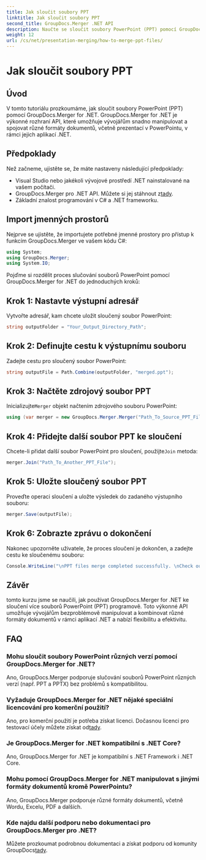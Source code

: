 ```yaml
---
title: Jak sloučit soubory PPT
linktitle: Jak sloučit soubory PPT
second_title: GroupDocs.Merger .NET API
description: Naučte se sloučit soubory PowerPoint (PPT) pomocí GroupDocs.Merger for .NET bez námahy. Vylepšete své .NET aplikace pomocí tohoto výkonného API.
weight: 12
url: /cs/net/presentation-merging/how-to-merge-ppt-files/
---
```


# Jak sloučit soubory PPT

## Úvod
V tomto tutoriálu prozkoumáme, jak sloučit soubory PowerPoint (PPT) pomocí GroupDocs.Merger for .NET. GroupDocs.Merger for .NET je výkonné rozhraní API, které umožňuje vývojářům snadno manipulovat a spojovat různé formáty dokumentů, včetně prezentací v PowerPointu, v rámci jejich aplikací .NET.
## Předpoklady
Než začneme, ujistěte se, že máte nastaveny následující předpoklady:
- Visual Studio nebo jakékoli vývojové prostředí .NET nainstalované na vašem počítači.
-  GroupDocs.Merger pro .NET API. Můžete si jej stáhnout z[tady](https://releases.groupdocs.com/merger/net/).
- Základní znalost programování v C# a .NET frameworku.

## Import jmenných prostorů
Nejprve se ujistěte, že importujete potřebné jmenné prostory pro přístup k funkcím GroupDocs.Merger ve vašem kódu C#:
```csharp
using System; 
using GroupDocs.Merger;
using System.IO;
```

Pojďme si rozdělit proces slučování souborů PowerPoint pomocí GroupDocs.Merger for .NET do jednoduchých kroků:
## Krok 1: Nastavte výstupní adresář
Vytvořte adresář, kam chcete uložit sloučený soubor PowerPoint:
```csharp
string outputFolder = "Your_Output_Directory_Path";
```
## Krok 2: Definujte cestu k výstupnímu souboru
Zadejte cestu pro sloučený soubor PowerPoint:
```csharp
string outputFile = Path.Combine(outputFolder, "merged.ppt");
```
## Krok 3: Načtěte zdrojový soubor PPT
 Inicializujte`Merger` objekt načtením zdrojového souboru PowerPoint:
```csharp
using (var merger = new GroupDocs.Merger.Merger("Path_To_Source_PPT_File"))
```
## Krok 4: Přidejte další soubor PPT ke sloučení
 Chcete-li přidat další soubor PowerPoint pro sloučení, použijte`Join` metoda:
```csharp
merger.Join("Path_To_Another_PPT_File");
```
## Krok 5: Uložte sloučený soubor PPT
Proveďte operaci sloučení a uložte výsledek do zadaného výstupního souboru:
```csharp
merger.Save(outputFile);
```
## Krok 6: Zobrazte zprávu o dokončení
Nakonec upozorněte uživatele, že proces sloučení je dokončen, a zadejte cestu ke sloučenému souboru:
```csharp
Console.WriteLine("\nPPT files merge completed successfully. \nCheck output in {0}", outputFolder);
```

## Závěr
tomto kurzu jsme se naučili, jak používat GroupDocs.Merger for .NET ke sloučení více souborů PowerPoint (PPT) programově. Toto výkonné API umožňuje vývojářům bezproblémově manipulovat a kombinovat různé formáty dokumentů v rámci aplikací .NET a nabízí flexibilitu a efektivitu.

## FAQ
### Mohu sloučit soubory PowerPoint různých verzí pomocí GroupDocs.Merger for .NET?
Ano, GroupDocs.Merger podporuje slučování souborů PowerPoint různých verzí (např. PPT a PPTX) bez problémů s kompatibilitou.
### Vyžaduje GroupDocs.Merger for .NET nějaké speciální licencování pro komerční použití?
 Ano, pro komerční použití je potřeba získat licenci. Dočasnou licenci pro testovací účely můžete získat od[tady](https://purchase.groupdocs.com/temporary-license/).
### Je GroupDocs.Merger for .NET kompatibilní s .NET Core?
Ano, GroupDocs.Merger for .NET je kompatibilní s .NET Framework i .NET Core.
### Mohu pomocí GroupDocs.Merger for .NET manipulovat s jinými formáty dokumentů kromě PowerPointu?
Ano, GroupDocs.Merger podporuje různé formáty dokumentů, včetně Wordu, Excelu, PDF a dalších.
### Kde najdu další podporu nebo dokumentaci pro GroupDocs.Merger pro .NET?
Můžete prozkoumat podrobnou dokumentaci a získat podporu od komunity GroupDocs[tady](https://forum.groupdocs.com/c/merger/32).